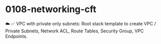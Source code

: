 # 0108-networking-cft
☁️ ✅ VPC with private only subnets: Root stack template to create VPC / Private Subnets, Network ACL, Route Tables, Security Group, VPC Endpoints.
